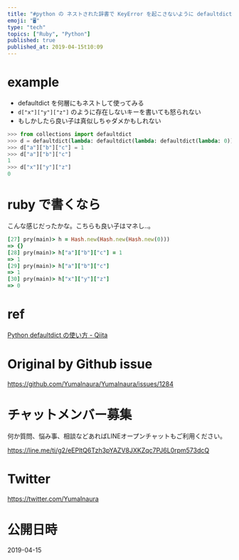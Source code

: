 ```yaml
---
title: "#python の ネストされた辞書で KeyError を起こさないように defaultdict を利用する例 ( #ruby 比較 )"
emoji: "🖥"
type: "tech"
topics: ["Ruby", "Python"]
published: true
published_at: 2019-04-15t10:09
---
```


# example

- defaultdict を何層にもネストして使ってみる
- `d["x"]["y"]["z"]` のように存在しないキーを書いても怒られない
- もしかしたら良い子は真似しちゃダメかもしれない

```py
>>> from collections import defaultdict
>>> d = defaultdict(lambda: defaultdict(lambda: defaultdict(lambda: 0)))
>>> d["a"]["b"]["c"] = 1
>>> d["a"]["b"]["c"]
1
>>> d["x"]["y"]["z"]
0
```

# ruby で書くなら

こんな感じだったかな。こちらも良い子はマネし‥。

```rb
[27] pry(main)> h = Hash.new(Hash.new(Hash.new(0)))
=> {}
[28] pry(main)> h["a"]["b"]["c"] = 1
=> 1
[29] pry(main)> h["a"]["b"]["c"]
=> 1
[30] pry(main)> h["x"]["y"]["z"]
=> 0
```

# ref

[Python defaultdict の使い方 - Qiita](https://qiita.com/xza/items/72a1b07fcf64d1f4bdb7)

# Original by Github issue

https://github.com/YumaInaura/YumaInaura/issues/1284








<!-- Update From Qiita API -->

# チャットメンバー募集


何か質問、悩み事、相談などあればLINEオープンチャットもご利用ください。

https://line.me/ti/g2/eEPltQ6Tzh3pYAZV8JXKZqc7PJ6L0rpm573dcQ





# Twitter


https://twitter.com/YumaInaura


<!-- Update From Qiita API -->



# 公開日時

2019-04-15
